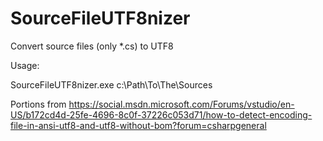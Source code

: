 # SourceFileUTF8nizer
Convert source files (only *.cs) to UTF8


Usage:

SourceFileUTF8nizer.exe c:\Path\To\The\Sources

Portions from https://social.msdn.microsoft.com/Forums/vstudio/en-US/b172cd4d-25fe-4696-8c0f-37226c053d71/how-to-detect-encoding-file-in-ansi-utf8-and-utf8-without-bom?forum=csharpgeneral
